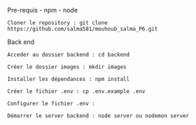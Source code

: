 Pre-requis
    - npm
    - node

    Cloner le repository : git clone https://github.com/salma581/mouhoub_salma_P6.git

Back end

    Acceder au dossier backend : cd backend

    Créer le dossier images : mkdir images

    Installer les dépendances : npm install

    Créer le fichier .env : cp .env.example .env

    Configurer le fichier .env : 

    Démarrer le server backend : node server ou nodemon server